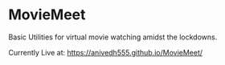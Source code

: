 # MovieMeet
Basic Utilities for virtual movie watching amidst the lockdowns.

Currently Live at:
https://anivedh555.github.io/MovieMeet/

